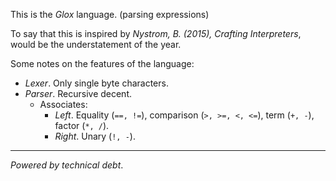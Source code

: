 This is the *Glox* language.
(parsing expressions)

To say that this is inspired by *Nystrom, B. (2015), Crafting Interpreters*,
would be the understatement of the year.

Some notes on the features of the language:
- *Lexer*. Only single byte characters.
- *Parser*. Recursive decent.
    - Associates:
        - *Left*. Equality (`==, !=`), comparison (`>, >=, <, <=`), term (`+, -`), factor (`*, /`).
        - *Right*. Unary (`!, -`).

---
*Powered by technical debt*.
